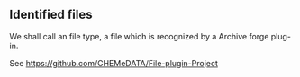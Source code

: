 ## Identified files

We shall call an file type, a file which is recognized by a Archive forge plug-in. 

See https://github.com/CHEMeDATA/File-plugin-Project